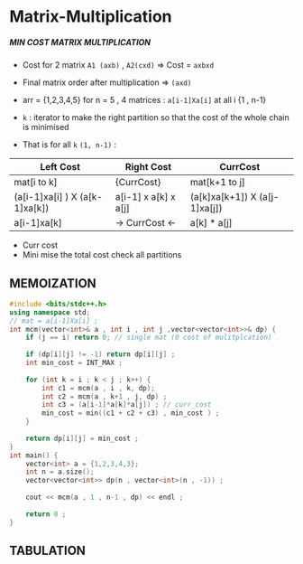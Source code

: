 # Matrix-Multiplication
##### MIN COST MATRIX MULTIPLICATION 
- Cost for 2 matrix `A1 (axb)` , `A2(cxd)` => Cost = `axbxd`
- Final matrix order after multiplication => `(axd)`
- arr = {1,2,3,4,5}  for n = 5  , 4 matrices : `a[i-1]Xa[i]` at all i {1 , n-1}

- `k` : iterator to make the right partition so that the cost of the whole chain is minimised
- That is for all `k` `(1, n-1)` :
  
|Left Cost  | Right Cost | CurrCost |
|-------------|----------|-------------|
| mat[i  to k] | {CurrCost} | mat[k+1 to j] |
| (a[i-1]xa[i] ) X (a[k-1]xa[k]) | a[i-1] x a[k] x a[j] | (a[k]xa[k+1]) X (a[j-1]xa[j]) |
|	a[i-1]xa[k] 	|  -> CurrCost <- | a[k] * a[j] |


- Curr cost 
- Mini mise the total cost check all partitions

## MEMOIZATION
```cpp
#include <bits/stdc++.h>
using namespace std;
// mat = a[i-1]Xa[i] ;
int mcm(vector<int>& a , int i , int j ,vector<vector<int>>& dp) {
    if (j == i) return 0; // single mat (0 cost of mulitplcation)
    
    if (dp[i][j] != -1) return dp[i][j] ;
    int min_cost = INT_MAX ;
    
    for (int k = i ; k < j ; k++) {
        int c1 = mcm(a , i , k, dp);
        int c2 = mcm(a , k+1 , j, dp) ;
        int c3 = (a[i-1]*a[k]*a[j]) ; // curr_cost 
        min_cost = min((c1 + c2 + c3) , min_cost ) ;
    }
    
    return dp[i][j] = min_cost ;
}
int main() {
	vector<int> a = {1,2,3,4,3};
	int n = a.size(); 
	vector<vector<int>> dp(n , vector<int>(n , -1)) ;
	
	cout << mcm(a , 1 , n-1 , dp) << endl ;
	
	return 0 ;
}

```
## TABULATION 
```cpp

```
